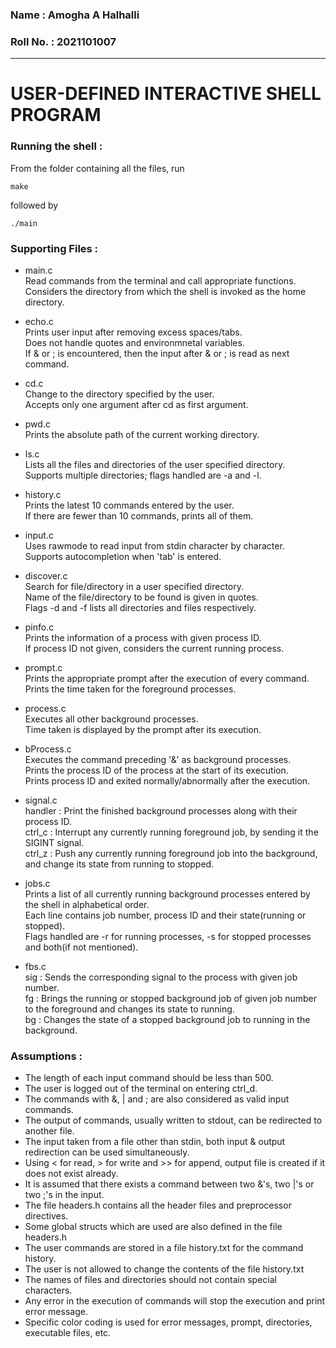 ### Name : Amogha A Halhalli
### Roll No. : 2021101007

----
# USER-DEFINED INTERACTIVE SHELL PROGRAM

### Running the shell :
From the folder containing all the files, run
```
make
```
followed by
```
./main
```

### Supporting Files :
* main.c<br />
Read commands from the terminal and call appropriate functions.<br />
Considers the directory from which the shell is invoked as the home directory. 

* echo.c<br />
Prints user input after removing excess spaces/tabs.<br />
Does not handle quotes and environmnetal variables.<br />
If & or ; is encountered, then the input after & or ; is read as next command.

* cd.c<br />
Change to the directory specified by the user.<br />
Accepts only one argument after cd as first argument.

* pwd.c<br />
Prints the absolute path of the current working directory.

* ls.c<br />
Lists all the files and directories of the user specified directory.<br />
Supports multiple directories; flags handled are -a and -l.

* history.c<br />
Prints the latest 10 commands entered by the user.<br />
If there are fewer than 10 commands, prints all of them.

* input.c<br />
Uses rawmode to read input from stdin character by character.<br />
Supports autocompletion when 'tab' is entered.

* discover.c<br />
Search for file/directory in a user specified directory.<br />
Name of the file/directory to be found is given in quotes.<br />
Flags -d and -f lists all directories and files respectively.

* pinfo.c<br />
Prints the information of a process with given process ID.<br />
If process ID not given, considers the current running process.

* prompt.c<br />
Prints the appropriate prompt after the execution of every command.<br />
Prints the time taken for the foreground processes.

* process.c<br />
Executes all other background processes.<br />
Time taken is displayed by the prompt after its execution.

* bProcess.c<br />
Executes the command preceding '&' as background processes.<br />
Prints the process ID of the process at the start of its execution.<br />
Prints process ID and exited normally/abnormally after the execution.

* signal.c<br />
handler : Print the finished background processes along with their process ID.<br />
ctrl_c : Interrupt any currently running foreground job, by sending it the SIGINT signal.<br />
ctrl_z : Push any currently running foreground job into the background, and change its state from running to stopped.

* jobs.c<br />
Prints a list of all currently running background processes entered by the shell in
alphabetical order.<br />
Each line contains job number, process ID and their state(running or stopped).<br />
Flags handled are -r for running processes, -s for stopped processes and both(if not mentioned).

* fbs.c<br />
sig : Sends the corresponding signal to the process with given job number.<br />
fg : Brings the running or stopped background job of given job number to the foreground and changes its state to running.<br />
bg : Changes the state of a stopped background job to running in the background.

### Assumptions :
* The length of each input command should be less than 500.<br />
* The user is logged out of the terminal on entering ctrl_d.<br />
* The commands with &, | and ; are also considered as valid input commands.<br />
* The output of commands, usually written to stdout, can be redirected to another file.<br />
* The input taken from a file other than stdin, both input & output redirection can be used simultaneously.<br />
* Using < for read, > for write and >> for append, output file is created if it does not exist already.<br />
* It is assumed that there exists a command between two &'s, two |'s or two ;'s in the input.<br />
* The file headers.h contains all the header files and preprocessor directives.<br />
* Some global structs which are used are also defined in the file headers.h<br />
* The user commands are stored in a file history.txt for the command history.<br />
* The user is not allowed to change the contents of the file history.txt<br />
* The names of files and directories should not contain special characters.<br />
* Any error in the execution of commands will stop the execution and print error message.<br />
* Specific color coding is used for error messages, prompt, directories, executable files, etc.<br />